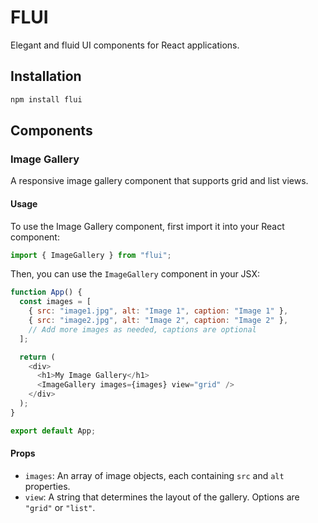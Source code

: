 # FLUI

Elegant and fluid UI components for React applications.

## Installation

```bash
npm install flui
```

## Components

### Image Gallery

A responsive image gallery component that supports grid and list views.

#### Usage

To use the Image Gallery component, first import it into your React component:

```javascript
import { ImageGallery } from "flui";
```

Then, you can use the `ImageGallery` component in your JSX:

```javascript
function App() {
  const images = [
    { src: "image1.jpg", alt: "Image 1", caption: "Image 1" },
    { src: "image2.jpg", alt: "Image 2", caption: "Image 2" },
    // Add more images as needed, captions are optional
  ];

  return (
    <div>
      <h1>My Image Gallery</h1>
      <ImageGallery images={images} view="grid" />
    </div>
  );
}

export default App;
```

#### Props

- `images`: An array of image objects, each containing `src` and `alt` properties.
- `view`: A string that determines the layout of the gallery. Options are `"grid"` or `"list"`.
